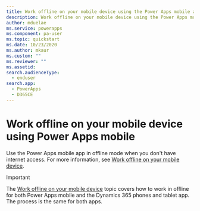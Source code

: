```yaml
---
title: Work offline on your mobile device using the Power Apps mobile app | Microsoft Docs
description: Work offline on your mobile device using the Power Apps mobile app
author: mduelae
ms.service: powerapps
ms.component: pa-user
ms.topic: quickstart
ms.date: 10/23/2020
ms.author: mkaur
ms.custom: ""
ms.reviewer: ""
ms.assetid: 
search.audienceType: 
  - enduser
search.app: 
  - PowerApps
  - D365CE
---
```


# Work offline on your mobile device using Power Apps mobile 

Use the Power Apps mobile app in offline mode when you don't have internet access. For more information, see [Work offline on your mobile device](https://docs.microsoft.com/dynamics365/mobile-app/work-in-offline-mode).


> [!IMPORTANT]
> The [Work offline on your mobile device](https://docs.microsoft.com/dynamics365/mobile-app/work-in-offline-mode) topic covers how to work in offline for both Power Apps mobile and the Dynamics 365 phones and tablet app. The process is the same for both apps. 


